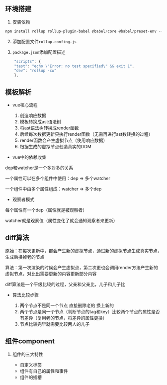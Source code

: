 ## 环境搭建

1. 安装依赖

```js
npm install rollup rollup-plugin-babel @babel/core @babel/preset-env --save-dev
```

2. 添加配置文件`rollup.confing.js`

3. `package.json`添加配置描述

```js
    "scripts": {
    "test": "echo \"Error: no test specified\" && exit 1",
    "dev": "rollup -cw"
    },
```

## 模板解析

* vue核心流程

    1. 创造响应数据
    2. 模板转换成ast语法树
    3. 将ast语法树转换成render函数
    4. 后续每次数据更新只执行render函数（无需再进行ast数转换的过程）
    5. render函数会产生虚拟节点（使用响应数据）
    6. 根据生成的虚拟节点创造真实的DOM

* vue中的依赖收集

dep和watcher是一个多对多的关系

一个属性可以在多个组件中使用：dep => 多个watcher

一个组件中由多个属性组成：watcher => 多个dep

* 观察者模式

每个属性有一个dep（属性就是被观察者）

watcher就是观察值（属性变化了就会通知观察者来更新）

## diff算法

原始：在每次更新中，都会产生新的虚拟节点，通过新的虚拟节点生成真实节点，生成后换掉老的节点

算法：第一次渲染的时候会产生虚拟点，第二次更也会调用render方法产生新的虚拟节点，对比出需要更新的内容更新部分内容

diff算法是一个平级比较的过程，父亲和父亲比，儿子和儿子比

* 算法比较步骤

    1. 两个节点不是同一个节点 直接删除老的 换上新的
    2. 两个节点是同一个节点（判断节点的tag和key）比较两个节点的属性是否有差异（复用老的节点，将差异的属性更换）
    3. 节点比较完毕就需要比较两人的儿子

## 组件component

1. 组件的三大特性

    * 自定义标签
    * 组件有自己的属性和事件
    * 组件的插槽

